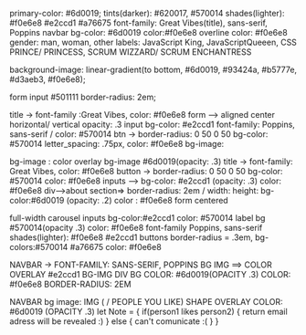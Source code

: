 
<!-- ******GENERAL**************** -->

 primary-color: #6d0019;
 tints(darker): #620017, #570014
 shades(lighter): #f0e6e8 #e2ccd1 #a76675
font-family: Great Vibes(title), sans-serif, Poppins
navbar bg-color: #6d0019 color:#f0e6e8 overline color: #f0e6e8
gender: man, woman, other
labels: JavaScript King, JavaScriptQueeen, CSS PRINCE/ PRINCESS, SCRUM WIZZARD/ SCRUM ENCHANTRESS
 <!-- ************************************************ -->
 
 <!-- HERMON -->
background-image: linear-gradient(to bottom, #6d0019, #93424a, #b5777e, #d3aeb3, #f0e6e8);

 form input #501111
 border-radius: 2em;
 <!-- ****************************************** -->

 <!-- MESEKEREM -->
 title -> font-family :Great Vibes,
 color: #f0e6e8
 form --> aligned center horizontal/ vertical
 opacity: .3
 input bg-color: #e2ccd1
 font-family: Poppins, sans-serif / color: #570014
 btn -> border-radius: 0 50 0 50 bg-color: #570014 
 letter_spacing: .75px, color: #f0e6e8
 bg-image:
<!-- **************************************************** -->

<!-- SEGEN -->
bg-image : color overlay bg-image #6d0019(opacity: .3)
title -> font-family:  Great Vibes, color: #f0e6e8
button -> border-radius: 0 50 0 50 bg-color: #570014 color: #f0e6e8
inputs --> bg-color: #e2ccd1 (opacity: .3) color: #f0e6e8
div-->about section=> border-radius: 2em / width: height: bg-color:#6d0019 (opacity: .2) color : #f0e6e8
form centered 
<!-- ******************************************************* -->

<!-- ISAIAS -->
full-width carousel
inputs bg-color:#e2ccd1 color:  #570014
label bg #570014(opacity .3) color: #f0e6e8
font-family Poppins, sans-serif
 shades(lighter): #f0e6e8 #e2ccd1 
buttons border-radius = .3em, bg-colors:#570014  #a76675 color: #f0e6e8
<!-- ****************************************************************** -->

<!-- TESTIMONIALS -->
NAVBAR -> FONT-FAMILY: SANS-SERIF, POPPINS
BG IMG ==> COLOR OVERLAY #e2ccd1  BG-IMG
DIV BG COLOR: #6d0019(OPACITY .3) COLOR: #f0e6e8 BORDER-RADIUS: 2EM
<!-- ********************************************************* -->

<!-- MATCH -->
NAVBAR
bg image:
IMG ( / PEOPLE YOU LIKE)
SHAPE OVERLAY COLOR: #6d0019 (OPACITY .3) 
let Note = {
  if(person1 likes person2) {
    return email adress will be revealed :)
  } else {
    can't comunicate :(
  }
}